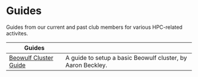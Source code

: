 
# Guides

Guides from our current and past club members for various HPC-related activites.

**Guides** ||
---|---
[Beowulf Cluster Guide](beowulf/) | A guide to setup a basic Beowulf cluster, by Aaron Beckley.

